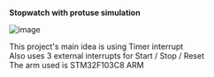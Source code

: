 **Stopwatch with protuse simulation**

![image](https://github.com/3bdallaaa/Stopwatch/assets/118936824/6b2dd95f-3520-488f-85eb-a6dd12c27fb0)

This project's main idea is using Timer interrupt   
Also uses 3 external interrupts for Start / Stop / Reset   
The arm used is STM32F103C8 ARM 
